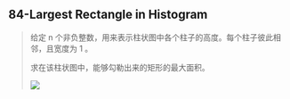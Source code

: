 ## 84-Largest Rectangle in Histogram

> 给定 n 个非负整数，用来表示柱状图中各个柱子的高度。每个柱子彼此相邻，且宽度为 1 。
>
> 求在该柱状图中，能够勾勒出来的矩形的最大面积。
>
> ![](![](https://gitee.com/wanghengg/picture/raw/master/img/20200530164641.png))

